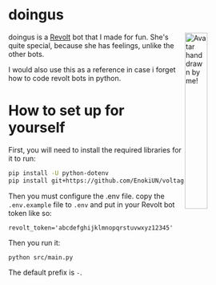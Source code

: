 # doingus

<img align="right" src="https://autumn.revolt.chat/avatars/NLpB-BNgWZAA915E14GnzCB2KW3n2wWtgIg19VgJQy/IMG_20230504_110523_1.jpg" width="30%" height="30%" alt="Avatar hand drawn by me!">

doingus is a [Revolt](https://revolt.chat) bot that I made for fun. She's quite special, because she has feelings, unlike the other bots.

I would also use this as a reference in case i forget how to code revolt bots in python.

# How to set up for yourself

First, you will need to install the required libraries for it to run:

```sh
pip install -U python-dotenv
pip install git+https://github.com/EnokiUN/voltage
```

Then you must configure the .env file. copy the `.env.example` file to `.env` and put in your Revolt bot token like so:

```
revolt_token='abcdefghijklmnopqrstuvwxyz12345'
```

Then you run it:

```
python src/main.py
```

The default prefix is `-`.